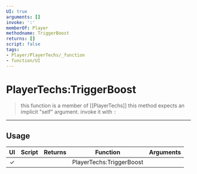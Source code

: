 ```yaml
---
UI: true
arguments: []
invoke: ':'
memberOf: Player
methodname: TriggerBoost
returns: []
script: false
tags:
- Player/PlayerTechs/_function
- function/UI
---
```

# PlayerTechs:TriggerBoost
> this function is a member of [[PlayerTechs]]
> this method expects an implicit "self" argument. invoke it with `:`
-----
## Usage
|  UI | Script | Returns | Function | Arguments |
|:---:|:------:|-------:|:--------:|:---------|
|✓| ||PlayerTechs:TriggerBoost||
